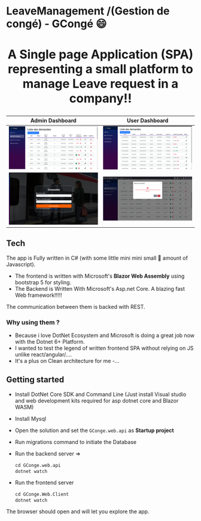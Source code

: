 # LeaveManagement /(Gestion de congé) - GCongé :smile:
<h2 align="center" style="font-size:2rem">A Single page Application (SPA) representing a small platform to manage Leave request in a company!!</h2>

|Admin Dashboard|User Dashboard|
|---|---|
|![Admin-dashboard](images/admin-dashboard.PNG)|![Admin-dashboard](images/user-dashboard.PNG)|
|![Login screen](https://github.com/faouziMohamed/LeaveManagement/blob/master/images/login-screen.PNG)|![Admin action](https://github.com/faouziMohamed/LeaveManagement/blob/master/images/admin-action.PNG)|
## Tech
The app is Fully written in C# (with some little mini mini small :child: amount of Javascript).  
- The frontend is written with Microsoft's **Blazor Web Assembly** using bootstrap 5 for styling.
- The Backend is Written With Microsoft's Asp.net Core. A blazing fast Web framework!!!!!

The communication between them is backed with REST.

### Why using them ?
- Because i love DotNet Ecosystem and Microsoft is doing a great job now with the Dotnet 6+ Platform.
- I wanted to test the legend of written frontend SPA without relying on JS unlike react/angular/....
- It's a plus on Clean architecture for me
-...

## Getting started
- Install DotNet Core SDK and Command Line (Just install Visual studio and web development kits required for asp dotnet core and Blazor WASM)
- Install Mysql 

- Open the solution and set the `GConge.web.api` as **Startup project**
- Run migrations command to initiate the Database
- Run the backend server => 
  ```powershel
  cd GConge.web.api
  dotnet watch
  ```
- Run the frontend server
  ```powershel
  cd GConge.Web.Client
  dotnet watch
  ```

The browser should open and will let you explore the app.
